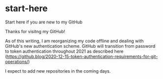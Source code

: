 # start-here
Start here if you are new to my GitHub

Thanks for visitng my GitHub!

As of this writing, I am reorganizing my code offline and dealing with GitHub's new authentication scheme.
GitHub will transition from password to token authentication throughout 2021 as described here
(https://github.blog/2020-12-15-token-authentication-requirements-for-git-operations/)

I expect to add new repositories in the coming days.
